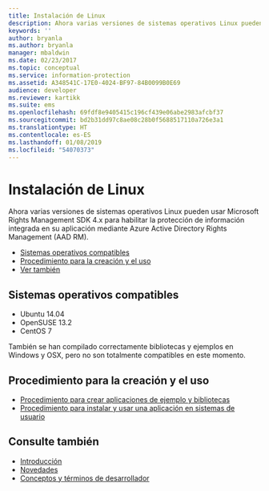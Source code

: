 ```yaml
---
title: Instalación de Linux
description: Ahora varias versiones de sistemas operativos Linux pueden usar Microsoft Rights Management SDK 4.x.
keywords: ''
author: bryanla
ms.author: bryanla
manager: mbaldwin
ms.date: 02/23/2017
ms.topic: conceptual
ms.service: information-protection
ms.assetid: A348541C-17E0-4024-BF97-84B0099B0E69
audience: developer
ms.reviewer: kartikk
ms.suite: ems
ms.openlocfilehash: 69fdf8e9405415c196cf439e06abe2983afcbf37
ms.sourcegitcommit: bd2b31dd97c8ae08c28b0f5688517110a726e3a1
ms.translationtype: HT
ms.contentlocale: es-ES
ms.lasthandoff: 01/08/2019
ms.locfileid: "54070373"
---
```

# <a name="linux-setup"></a>Instalación de Linux

Ahora varias versiones de sistemas operativos Linux pueden usar Microsoft Rights Management SDK 4.x para habilitar la protección de información integrada en su aplicación mediante Azure Active Directory Rights Management (AAD RM).

- [Sistemas operativos compatibles](#supported-operating-systems)
- [Procedimiento para la creación y el uso](#how-to-build-and-use)
- [Ver también](#see-also)

## <a name="supported-operating-systems"></a>Sistemas operativos compatibles

- Ubuntu 14.04
- OpenSUSE 13.2
- CentOS 7

También se han compilado correctamente bibliotecas y ejemplos en Windows y OSX, pero no son totalmente compatibles en este momento.
 
## <a name="how-to-build-and-use"></a>Procedimiento para la creación y el uso

- [Procedimiento para crear aplicaciones de ejemplo y bibliotecas](https://github.com/AzureAD/rms-sdk-for-cpp/wiki/How-to-Build)
- [Procedimiento para instalar y usar una aplicación en sistemas de usuario](https://github.com/AzureAD/rms-sdk-for-cpp/wiki/How-to-Use)

## <a name="see-also"></a>Consulte también

- [Introducción](get-started.md)
- [Novedades](release-notes.md)
- [Conceptos y términos de desarrollador](core-concepts.md)
